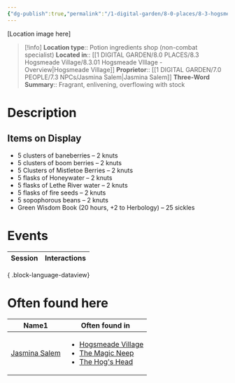 ```yaml
---
{"dg-publish":true,"permalink":"/1-digital-garden/8-0-places/8-3-hogsmeade-village/8-3-24-the-magic-neep/","tags":["#place","#hogsmeade","#shop"]}
---
```


[Location image here]
>[!info]
>**Location type**::  Potion ingredients shop (non-combat specialist)
>**Located in**:: [[1 DIGITAL GARDEN/8.0 PLACES/8.3 Hogsmeade Village/8.3.01 Hogsmeade VIllage - Overview\|Hogsmeade Village]]
>**Proprietor**:: [[1 DIGITAL GARDEN/7.0 PEOPLE/7.3 NPCs/Jasmina Salem\|Jasmina Salem]]
>**Three-Word Summary**:: Fragrant, enlivening, overflowing with stock

# Description


## Items on Display

- 5 clusters of baneberries – 2 knuts
- 5 clusters of boom berries – 2 knuts
- 5 Clusters of Mistletoe Berries – 2 knuts
- 5 flasks of Honeywater – 2 knuts
- 5 flasks of Lethe River water – 2 knuts
- 5 flasks of fire seeds – 2 knuts
- 5 sopophorous beans – 2 knuts
- Green Wisdom Book (20 hours, +2 to Herbology) – 25 sickles

# Events

| Session | Interactions |
| ------- | ------------ |

{ .block-language-dataview}

# Often found here

<div><table class="dataview table-view-table"><thead class="table-view-thead"><tr class="table-view-tr-header"><th class="table-view-th"><span>Name</span><span class="dataview small-text">1</span></th><th class="table-view-th"><span>Often found in</span></th></tr></thead><tbody class="table-view-tbody"><tr><td><span><a data-tooltip-position="top" aria-label="1 DIGITAL GARDEN/7.0 PEOPLE/7.3 NPCs/Jasmina Salem.md" data-href="1 DIGITAL GARDEN/7.0 PEOPLE/7.3 NPCs/Jasmina Salem.md" href="1 DIGITAL GARDEN/7.0 PEOPLE/7.3 NPCs/Jasmina Salem.md" class="internal-link" target="_blank" rel="noopener nofollow">Jasmina Salem</a></span></td><td><ul class="dataview dataview-ul dataview-result-list-ul"><li class="dataview-result-list-li"><span><a data-tooltip-position="top" aria-label="1 DIGITAL GARDEN/8.0 PLACES/8.3 Hogsmeade Village/8.3.01 Hogsmeade VIllage - Overview.md" data-href="1 DIGITAL GARDEN/8.0 PLACES/8.3 Hogsmeade Village/8.3.01 Hogsmeade VIllage - Overview.md" href="1 DIGITAL GARDEN/8.0 PLACES/8.3 Hogsmeade Village/8.3.01 Hogsmeade VIllage - Overview.md" class="internal-link" target="_blank" rel="noopener nofollow">Hogsmeade Village</a></span></li><li class="dataview-result-list-li"><span><a data-tooltip-position="top" aria-label="1 DIGITAL GARDEN/8.0 PLACES/8.3 Hogsmeade Village/8.3.24 The Magic Neep.md" data-href="1 DIGITAL GARDEN/8.0 PLACES/8.3 Hogsmeade Village/8.3.24 The Magic Neep.md" href="1 DIGITAL GARDEN/8.0 PLACES/8.3 Hogsmeade Village/8.3.24 The Magic Neep.md" class="internal-link" target="_blank" rel="noopener nofollow">The Magic Neep</a></span></li><li class="dataview-result-list-li"><span><a data-tooltip-position="top" aria-label="1 DIGITAL GARDEN/8.0 PLACES/8.3 Hogsmeade Village/8.3.06 The Hog's Head.md" data-href="1 DIGITAL GARDEN/8.0 PLACES/8.3 Hogsmeade Village/8.3.06 The Hog's Head.md" href="1 DIGITAL GARDEN/8.0 PLACES/8.3 Hogsmeade Village/8.3.06 The Hog's Head.md" class="internal-link" target="_blank" rel="noopener nofollow">The Hog's Head</a></span></li></ul></td></tr></tbody></table></div>